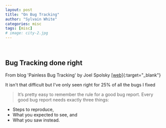 ```yaml
---
layout: post
title: "On Bug Tracking"
author: "Sylvain White"
categories: misc
tags: [misc]
# image: city-2.jpg
---
```

<br/>

## Bug Tracking done right

From blog 'Painless Bug Tracking' by Joel Spolsky [[web]](https://www.joelonsoftware.com/2000/11/08/painless-bug-tracking/){:target="_blank"} 

It isn't that difficult but I've only seen right for 25% of all the bugs I fixed

> It’s pretty easy to remember the rule for a good bug report. Every good bug report needs exactly three things:
* Steps to reproduce,
* What you expected to see, and
* What you saw instead.

